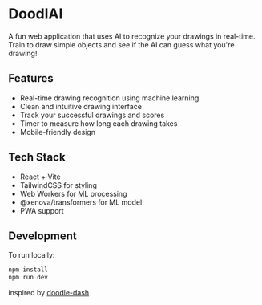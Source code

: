 # DoodlAI

A fun web application that uses AI to recognize your drawings in real-time. Train to draw simple objects and see if the AI can guess what you're drawing!

## Features

- Real-time drawing recognition using machine learning
- Clean and intuitive drawing interface
- Track your successful drawings and scores
- Timer to measure how long each drawing takes
- Mobile-friendly design

## Tech Stack

- React + Vite
- TailwindCSS for styling
- Web Workers for ML processing
- @xenova/transformers for ML model
- PWA support

## Development

To run locally:

```bash
npm install
npm run dev
```

inspired by [doodle-dash](https://github.com/xenova/doodle-dash)
